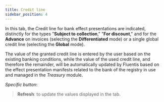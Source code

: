 ```yaml
---
title: Credit line
sidebar_position: 4
---
```


In this tab, the Credit line for bank effect presentations are indicated, distinctly for the types "**Subject to collection**," "**For discount**," and for the **Advance** on invoices (selecting the **Differentiated** mode) or a single global credit line (selecting the **Global** mode).

The value of the granted credit line is entered by the user based on the existing banking conditions, while the value of the used credit line, and therefore the remainder, will be automatically updated by Fluentis based on the effect presentation manifests related to the bank of the registry in use and managed in the *Treasury* module.

*Specific button*:
> **Refresh**: to update the values displayed in the tab.